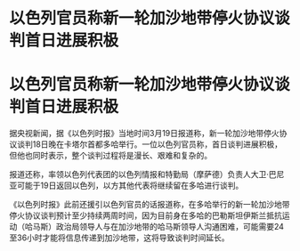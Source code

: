 # 以色列官员称新一轮加沙地带停火协议谈判首日进展积极

# 以色列官员称新一轮加沙地带停火协议谈判首日进展积极

据央视新闻，据《以色列时报》当地时间3月19日报道称，新一轮加沙地带停火协议谈判18日晚在卡塔尔首都多哈举行。一位以色列官员称，首日谈判进展积极，但他也同时表示，整个谈判过程将是漫长、艰难和复杂的。

报道还称，率领以色列代表团的以色列情报和特勤局（摩萨德）负责人大卫·巴尼亚可能于19日返回以色列，以方其他代表将继续留在多哈进行谈判。

《以色列时报》此前还援引以色列官员的话报道称，在多哈举行的新一轮加沙地带停火协议谈判预计至少持续两周时间，因为目前身在多哈的巴勒斯坦伊斯兰抵抗运动（哈马斯）政治局领导人与在加沙地带的哈马斯领导人沟通困难，可能需要24至36小时才能将信息传递到加沙地带，这将导致谈判时间延长。


